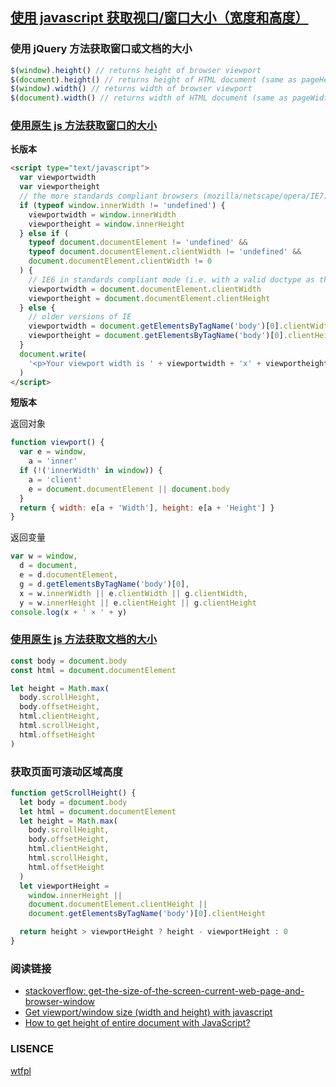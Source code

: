 ## [使用 javascript 获取视口/窗口大小（宽度和高度）](https://andylangton.co.uk/blog/development/get-viewportwindow-size-width-and-height-javascript)


### 使用 jQuery 方法获取窗口或文档的大小

```js
$(window).height() // returns height of browser viewport
$(document).height() // returns height of HTML document (same as pageHeight in screenshot)
$(window).width() // returns width of browser viewport
$(document).width() // returns width of HTML document (same as pageWidth in screenshot)
```

### [使用原生 js 方法获取窗口的大小](http://andylangton.co.uk/articles/javascript/get-viewport-size-javascript/)

**长版本**

```html
<script type="text/javascript">
  var viewportwidth
  var viewportheight
  // the more standards compliant browsers (mozilla/netscape/opera/IE7) use window.innerWidth and window.innerHeight
  if (typeof window.innerWidth != 'undefined') {
    viewportwidth = window.innerWidth
    viewportheight = window.innerHeight
  } else if (
    typeof document.documentElement != 'undefined' &&
    typeof document.documentElement.clientWidth != 'undefined' &&
    document.documentElement.clientWidth != 0
  ) {
    // IE6 in standards compliant mode (i.e. with a valid doctype as the first line in the document)
    viewportwidth = document.documentElement.clientWidth
    viewportheight = document.documentElement.clientHeight
  } else {
    // older versions of IE
    viewportwidth = document.getElementsByTagName('body')[0].clientWidth
    viewportheight = document.getElementsByTagName('body')[0].clientHeight
  }
  document.write(
    '<p>Your viewport width is ' + viewportwidth + 'x' + viewportheight + '</p>'
  )
</script>
```

**短版本**

返回对象

```js
function viewport() {
  var e = window,
    a = 'inner'
  if (!('innerWidth' in window)) {
    a = 'client'
    e = document.documentElement || document.body
  }
  return { width: e[a + 'Width'], height: e[a + 'Height'] }
}
```

返回变量

```js
var w = window,
  d = document,
  e = d.documentElement,
  g = d.getElementsByTagName('body')[0],
  x = w.innerWidth || e.clientWidth || g.clientWidth,
  y = w.innerHeight || e.clientHeight || g.clientHeight
console.log(x + ' × ' + y)
```

### [使用原生 js 方法获取文档的大小](http://andylangton.co.uk/articles/javascript/get-viewport-size-javascript/)

```js
const body = document.body
const html = document.documentElement

let height = Math.max(
  body.scrollHeight,
  body.offsetHeight,
  html.clientHeight,
  html.scrollHeight,
  html.offsetHeight
)
```

### 获取页面可滚动区域高度

```js
function getScrollHeight() {
  let body = document.body
  let html = document.documentElement
  let height = Math.max(
    body.scrollHeight,
    body.offsetHeight,
    html.clientHeight,
    html.scrollHeight,
    html.offsetHeight
  )
  let viewportHeight =
    window.innerHeight ||
    document.documentElement.clientHeight ||
    document.getElementsByTagName('body')[0].clientHeight

  return height > viewportHeight ? height - viewportHeight : 0
}
```


### 阅读链接

* [stackoverflow: get-the-size-of-the-screen-current-web-page-and-browser-window](https://stackoverflow.com/questions/3437786/get-the-size-of-the-screen-current-web-page-and-browser-window)
* [Get viewport/window size (width and height) with javascript](https://andylangton.co.uk/blog/development/get-viewportwindow-size-width-and-height-javascript)
* [How to get height of entire document with JavaScript?
  ](https://stackoverflow.com/questions/1145850/how-to-get-height-of-entire-document-with-javascript)

### LISENCE

[wtfpl](http://www.wtfpl.net/)
